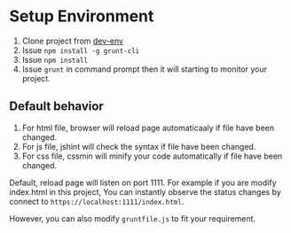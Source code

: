 Setup Environment
=======

1. Clone project from [dev-env](https://github.com/br-core/dev-env.git)
2. Issue `npm install -g grunt-cli`
3. Issue `npm install`
4. Issue `grunt` in command prompt then it will starting to monitor your project.

Default behavior
--------------

1. For html file, browser will reload page automaticaaly if file have been changed.
2. For js file, jshint will check the syntax if file have been changed.
3. For css file, cssmin will minify your code automatically if file have been changed.

Default, reload page will listen on port 1111.
For example if you are modify index.html in this project,
You can instantly observe the status changes by connect to
`https://localhost:1111/index.html`.

However, you can also modify `gruntfile.js` to fit your requirement.
